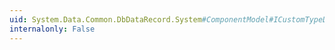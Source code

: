```yaml
---
uid: System.Data.Common.DbDataRecord.System#ComponentModel#ICustomTypeDescriptor#GetDefaultEvent
internalonly: False
---
```

